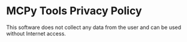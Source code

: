 # MCPy Tools Privacy Policy
This software does not collect any data from the user and can be used without Internet access.